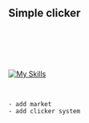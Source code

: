 ## Simple clicker
<br>
<br>
<br>
<br>

[![My Skills](https://skillicons.dev/icons?i=js,html,css,jquery,electron)](https://skillicons.dev) 
 
<br>

```
- add market
- add clicker system
```

